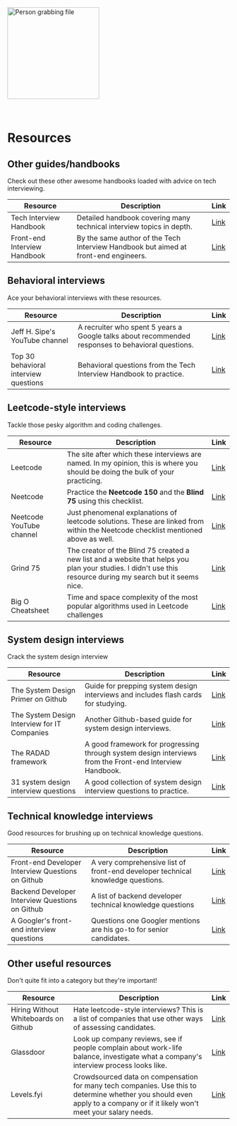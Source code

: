 <img style="margin: 0 auto; max-width:13rem; margin-bottom: 2rem" width="208" height="208" alt="Person grabbing file" src="/resources.svg" />

# Resources

<star />

## Other guides/handbooks

Check out these other awesome handbooks loaded with advice on tech interviewing.

| Resource                     | Description                                                                         | Link                                               |
| ---------------------------- | ----------------------------------------------------------------------------------- | -------------------------------------------------- |
| Tech Interview Handbook      | Detailed handbook covering many technical interview topics in depth.                | [Link](https://www.techinterviewhandbook.org/)     |
| Front-end Interview Handbook | By the same author of the Tech Interview Handbook but aimed at front-end engineers. | [Link](https://www.frontendinterviewhandbook.com/) |

## Behavioral interviews

Ace your behavioral interviews with these resources.

| Resource                              | Description                                                                                       | Link                                                                          |
| ------------------------------------- | ------------------------------------------------------------------------------------------------- | ----------------------------------------------------------------------------- |
| Jeff H. Sipe's YouTube channel        | A recruiter who spent 5 years a Google talks about recommended responses to behavioral questions. | [Link](https://www.youtube.com/c/JeffHSipe)                                   |
| Top 30 behavioral interview questions | Behavioral questions from the Tech Interview Handbook to practice.                                | [Link](https://www.techinterviewhandbook.org/behavioral-interview-questions/) |

## Leetcode-style interviews

Tackle those pesky algorithm and coding challenges.

| Resource                 | Description                                                                                                                                                   | Link                                                  |
| ------------------------ | ------------------------------------------------------------------------------------------------------------------------------------------------------------- | ----------------------------------------------------- |
| Leetcode                 | The site after which these interviews are named. In my opinion, this is where you should be doing the bulk of your practicing.                                | [Link](https://leetcode.com)                          |
| Neetcode                 | Practice the **Neetcode 150** and the **Blind 75** using this checklist.                                                                                      | [Link](https://neetcode.io/practice)                  |
| Neetcode YouTube channel | Just phenomenal explanations of leetcode solutions. These are linked from within the Neetcode checklist mentioned above as well.                              | [Link](https://www.youtube.com/c/NeetCode)            |
| Grind 75                 | The creator of the Blind 75 created a new list and a website that helps you plan your studies. I didn't use this resource during my search but it seems nice. | [Link](https://www.techinterviewhandbook.org/grind75) |
| Big O Cheatsheet         | Time and space complexity of the most popular algorithms used in Leetcode challenges                                                                          | [Link](https://www.bigocheatsheet.com/)               |

## System design interviews

Crack the system design interview

| Resource                                     | Description                                                                                              | Link                                                                                       |
| -------------------------------------------- | -------------------------------------------------------------------------------------------------------- | ------------------------------------------------------------------------------------------ |
| The System Design Primer on Github           | Guide for prepping system design interviews and includes flash cards for studying.                       | [Link](https://github.com/donnemartin/system-design-primer)                                |
| The System Design Interview for IT Companies | Another Github-based guide for system design interviews.                                                 | [Link](https://github.com/checkcheckzz/system-design-interview)                            |
| The RADAD framework                          | A good framework for progressing through system design interviews from the Front-end Interview Handbook. | [Link](https://www.frontendinterviewhandbook.com/front-end-system-design/#radad-framework) |
| 31 system design interview questions         | A good collection of system design interview questions to practice.                                      | [Link](https://igotanoffer.com/blogs/tech/system-design-interviews)                        |

## Technical knowledge interviews

Good resources for brushing up on technical knowledge questions.

| Resource                                          | Description                                                                     | Link                                                                                  |
| ------------------------------------------------- | ------------------------------------------------------------------------------- | ------------------------------------------------------------------------------------- |
| Front-end Developer Interview Questions on Github | A very comprehensive list of front-end developer technical knowledge questions. | [Link](https://github.com/h5bp/Front-end-Developer-Interview-Questions)               |
| Backend Developer Interview Questions on Github   | A list of backend developer technical knowledge questions                       | [Link](https://github.com/arialdomartini/Back-End-Developer-Interview-Questions)      |
| A Googler's front-end interview questions         | Questions one Googler mentions are his go-to for senior candidates.             | [Link](https://medium.com/codex/my-google-front-end-interview-questions-bca96925c16a) |

## Other useful resources

Don't quite fit into a category but they're important!

| Resource                             | Description                                                                                                                                                               | Link                                                         |
| ------------------------------------ | ------------------------------------------------------------------------------------------------------------------------------------------------------------------------- | ------------------------------------------------------------ |
| Hiring Without Whiteboards on Github | Hate leetcode-style interviews? This is a list of companies that use other ways of assessing candidates.                                                                  | [Link](https://github.com/poteto/hiring-without-whiteboards) |
| Glassdoor                            | Look up company reviews, see if people complain about work-life balance, investigate what a company's interview process looks like.                                       | [Link](https://glassdoor.com)                                |
| Levels.fyi                           | Crowdsourced data on compensation for many tech companies. Use this to determine whether you should even apply to a company or if it likely won't meet your salary needs. | [Link](https://levels.fyi)                                   |

<newsletter />
